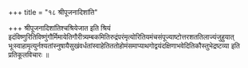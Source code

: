 +++
title = "१८ श्रीपूजनादिशांति"

+++
श्रीपूजनादिशांतिश्चश्रियेजात इति श्रियं इदंविष्णुरितिविष्णुंगौर्मिमायेतिगौरीत्र्यम्बकमितिरुद्रंपरंमृत्योरितियमंचसंपूज्याष्टोत्तरशततिलाज्यंजुहुयात् भूःस्वाहामृत्युर्नश्यतांस्नुषायैसुखंवर्धतांस्वाहेतिततोहोमंसमाप्याथगोद्वयंदक्षिणाभवेदितिकौस्तुभेद्रष्टव्या इति प्रतिकूलविचारः ॥
